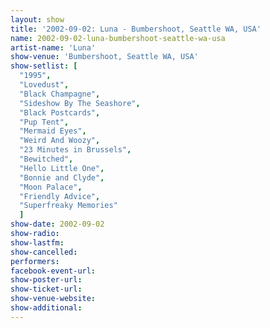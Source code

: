 ```yaml
---
layout: show
title: '2002-09-02: Luna - Bumbershoot, Seattle WA, USA'
name: 2002-09-02-luna-bumbershoot-seattle-wa-usa
artist-name: 'Luna'
show-venue: 'Bumbershoot, Seattle WA, USA'
show-setlist: [
  "1995",
  "Lovedust",
  "Black Champagne",
  "Sideshow By The Seashore",
  "Black Postcards",
  "Pup Tent",
  "Mermaid Eyes",
  "Weird And Woozy",
  "23 Minutes in Brussels",
  "Bewitched",
  "Hello Little One",
  "Bonnie and Clyde",
  "Moon Palace",
  "Friendly Advice",
  "Superfreaky Memories"
  ]
show-date: 2002-09-02
show-radio: 
show-lastfm: 
show-cancelled: 
performers: 
facebook-event-url: 
show-poster-url: 
show-ticket-url: 
show-venue-website: 
show-additional: 
---
```


